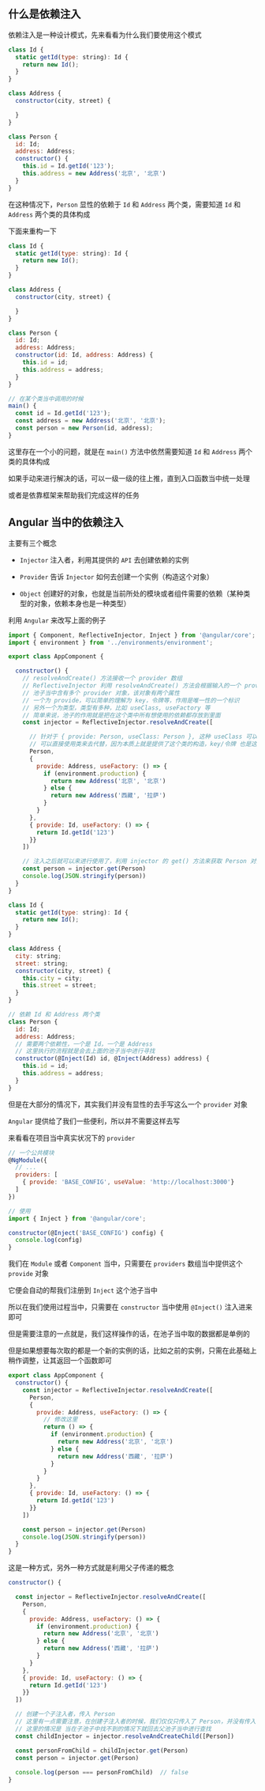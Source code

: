 ## 什么是依赖注入

依赖注入是一种设计模式，先来看看为什么我们要使用这个模式

```js
class Id {
  static getId(type: string): Id {
    return new Id();
  }
}

class Address {
  constructor(city, street) {

  }
}

class Person {
  id: Id;
  address: Address;
  constructor() {
    this.id = Id.getId('123');
    this.address = new Address('北京', '北京')
  }
}
```

在这种情况下，`Person` 显性的依赖于 `Id` 和 `Address` 两个类，需要知道 `Id` 和 `Address` 两个类的具体构成

下面来重构一下

```js
class Id {
  static getId(type: string): Id {
    return new Id();
  }
}

class Address {
  constructor(city, street) {

  }
}

class Person {
  id: Id;
  address: Address;
  constructor(id: Id, address: Address) {
    this.id = id;
    this.address = address;
  }
}

// 在某个类当中调用的时候
main() {
  const id = Id.getId('123');
  const address = new Address('北京', '北京');
  const person = new Person(id, address);
}
```

这里存在一个小的问题，就是在 ``main()`` 方法中依然需要知道 `Id` 和 `Address` 两个类的具体构成

如果手动来进行解决的话，可以一级一级的往上推，直到入口函数当中统一处理

或者是依靠框架来帮助我们完成这样的任务


## Angular 当中的依赖注入

主要有三个概念

* `Injector` 注入者，利用其提供的 `API` 去创建依赖的实例

* `Provider` 告诉 `Injector` 如何去创建一个实例（构造这个对象）

* `Object` 创建好的对象，也就是当前所处的模块或者组件需要的依赖（某种类型的对象，依赖本身也是一种类型）

利用 `Angular` 来改写上面的例子

```js
import { Component, ReflectiveInjector, Inject } from '@angular/core';
import { environment } from '../environments/environment';

export class AppComponent {

  constructor() {
    // resolveAndCreate() 方法接收一个 provider 数组
    // ReflectiveInjector 利用 resolveAndCreate() 方法会根据输入的一个 provider 数组来构建一个可以提供依赖性的池子
    // 池子当中含有多个 provider 对象，该对象有两个属性
    // 一个为 provide，可以简单的理解为 key，令牌等，作用是唯一性的一个标识
    // 另外一个为类型，类型有多种，比如 useClass, useFactory 等
    // 简单来说，池子的作用就是把在这个类中所有想使用的依赖都存放到里面
    const injector = ReflectiveInjector.resolveAndCreate([

      // 针对于 { provide: Person, useClass: Person }, 这种 useClass 可以直接简写为
      // 可以直接使用类来去代替，因为本质上就是提供了这个类的构造，key/令牌 也是这个类的本身
      Person,
      { 
        provide: Address, useFactory: () => {
          if (environment.production) {
            return new Address('北京', '北京')
          } else {
            return new Address('西藏', '拉萨')
          }
        }
      },
      { provide: Id, useFactory: () => {
        return Id.getId('123')
      }}
    ])

    // 注入之后就可以来进行使用了，利用 injector 的 get() 方法来获取 Person 对象
    const person = injector.get(Person)
    console.log(JSON.stringify(person))
  }
}

class Id {
  static getId(type: string): Id {
    return new Id();
  }
}

class Address {
  city: string;
  street: string;
  constructor(city, street) {
    this.city = city;
    this.street = street;
  }
}

// 依赖 Id 和 Address 两个类
class Person {
  id: Id;
  address: Address;
  // 需要两个依赖性，一个是 Id，一个是 Address
  // 这里执行的流程就是会去上面的池子当中进行寻找
  constructor(@Inject(Id) id, @Inject(Address) address) {
    this.id = id;
    this.address = address;
  }
}
```

但是在大部分的情况下，其实我们并没有显性的去手写这么一个 `provider` 对象

`Angular` 提供给了我们一些便利，所以并不需要这样去写

来看看在项目当中真实状况下的 `provider`

```js
// 一个公共模块
@NgModule({
  // ...
  providers: [
    { provide: 'BASE_CONFIG', useValue: 'http://localhost:3000'}
  ]
})

// 使用
import { Inject } from '@angular/core';

constructor(@Inject('BASE_CONFIG') config) {
  console.log(config)
}
```

我们在 `Module` 或者 `Component` 当中，只需要在 `providers` 数组当中提供这个 `provide` 对象

它便会自动的帮我们注册到 `Inject` 这个池子当中

所以在我们使用过程当中，只需要在 `constructor` 当中使用 `@Inject()` 注入进来即可

但是需要注意的一点就是，我们这样操作的话，在池子当中取的数据都是单例的

但是如果想要每次取的都是一个新的实例的话，比如之前的实例，只需在此基础上稍作调整，让其返回一个函数即可

```js
export class AppComponent {
  constructor() {
    const injector = ReflectiveInjector.resolveAndCreate([
      Person,
      { 
        provide: Address, useFactory: () => {
          // 修改这里
          return () => {
            if (environment.production) {
              return new Address('北京', '北京')
            } else {
              return new Address('西藏', '拉萨')
            }
          }
        }
      },
      { provide: Id, useFactory: () => {
        return Id.getId('123')
      }}
    ])

    const person = injector.get(Person)
    console.log(JSON.stringify(person))
  }
}
```

这是一种方式，另外一种方式就是利用父子传递的概念

```js
constructor() {

  const injector = ReflectiveInjector.resolveAndCreate([
    Person,
    { 
      provide: Address, useFactory: () => {
        if (environment.production) {
          return new Address('北京', '北京')
        } else {
          return new Address('西藏', '拉萨')
        }
      }
    },
    { provide: Id, useFactory: () => {
      return Id.getId('123')
    }}
  ])

  // 创建一个子注入者，传入 Person
  // 这里有一点需要注意，在创建子注入者的时候，我们仅仅只传入了 Person，并没有传入 Id 和 Address
  // 这里的情况是 当在子池子中找不到的情况下就回去父池子当中进行查找
  const childInjector = injector.resolveAndCreateChild([Person])

  const personFromChild = childInjector.get(Person)
  const person = injector.get(Person)
  
  console.log(person === personFromChild)  // false
}
```
